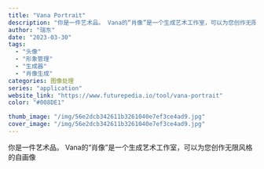 ```yaml
---
title: "Vana Portrait"
description: "你是一件艺术品。 Vana的“肖像”是一个生成艺术工作室，可以为您创作无限风格的自画像 "
author: "瑞东"
date: "2023-03-30"
tags:
  - "头像"
  - "形象管理"
  - "生成器"
  - "肖像生成"
categories: 图像处理
series: "application"
website_link: "https://www.futurepedia.io/tool/vana-portrait"
color: "#008DE1"

thumb_image: "/img/56e2dcb342611b3261040e7ef3ce4ad9.jpg"
cover_image: "/img/56e2dcb342611b3261040e7ef3ce4ad9.jpg"
---
```


你是一件艺术品。 Vana的“肖像”是一个生成艺术工作室，可以为您创作无限风格的自画像 